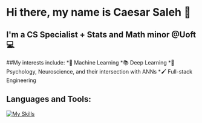# Hi there, my name is Caesar Saleh 👋

## I'm a CS Specialist + Stats and Math minor @Uoft 💻

##My interests include:
*🤖 Machine Learning
*📚 Deep Learning
*🧠 Psychology, Neuroscience, and their intersection with ANNs
*🖌️ Full-stack Engineering

## Languages and Tools:
[![My Skills](https://skills.thijs.gg/icons?i=html,css,js,ts,react,angular,node,express,tailwind,mongodb)](https://skills.thijs.gg)
